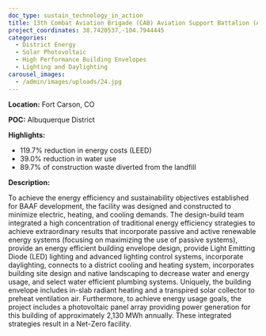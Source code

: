 ```yaml
---
doc_type: sustain_technology_in_action
title: 13th Combat Aviation Brigade (CAB) Aviation Support Battalion (ASB) Hangar
project_coordinates: 38.7420537,-104.7944445
categories:
  - District Energy
  - Solar Photovoltaic
  - High Performance Building Envelopes
  - Lighting and Daylighting
carousel_images:
  - /admin/images/uploads/24.jpg
---
```


**Location:** Fort Carson, CO

**POC:** Albuquerque District

**Highlights:**

- 119.7% reduction in energy costs (LEED)
- 39.0% reduction in water use
- 89.7% of construction waste diverted from the landfill

**Description:**

To achieve the energy efficiency and sustainability objectives established for BAAF development,
the facility was designed and constructed to minimize electric, heating, and cooling demands.
The design-build team integrated a high concentration of traditional energy efficiency strategies
to achieve extraordinary results that incorporate passive and active renewable energy systems
(focusing on maximizing the use of passive systems), provide an energy efficient building envelope
design, provide Light Emitting Diode (LED) lighting and advanced lighting control systems,
incorporate daylighting, connects to a district cooling and heating system, incorporates building
site design and native landscaping to decrease water and energy usage, and select water efficient
plumbing systems. Uniquely, the building envelope includes in-slab radiant heating and a transpired
solar collector to preheat ventilation air. Furthermore, to achieve energy usage goals, the project
includes a photovoltaic panel array providing power generation for this building of approximately
2,130 MWh annually. These integrated strategies result in a Net-Zero facility.
